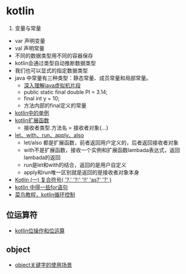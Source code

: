 # kotlin
1. 变量与常量
  - var 声明变量
  - val 声明常量
  - 不同的数据类型用不同的容器保存
  - kotlin会通过类型自动推断数据类型
  - 我们也可以显式的指定数据类型
- java 中常量有三种类型：静态常量、成员常量和局部常量。
    - [深入理解java虚拟机片段](https://www.cnblogs.com/syp172654682/p/8082625.html)
    - public static final double PI = 3.14;
    - final int y = 10;
    - 方法内部的final定义的常量
- [kotlin中的单例](https://www.jianshu.com/p/5797b3d0ebd0)
- [kotlin扩展函数](https://blog.csdn.net/u013064109/article/details/79968846)
    - 接收者类型.方法名 = 接收者对象{...}
- [let、with、run、apply、also](https://blog.csdn.net/u013064109/article/details/78786646)
    - let/also 都是扩展函数，前者返回用户定义的，后者返回接收者对象
    - with不是扩展函数，接收一个实例和扩展函数lambada表达式，返回lambada的返回
    - run是let和with的结合，返回的是用户自定义
    - apply和run唯一区别就是返回的是接收者对象本身
- [Kotlin (一) 复合符号( '?.' '?:' '!!' 'as?' '?' )](https://blog.csdn.net/lckj686/article/details/80448471)
- [kotlin 中得一些for语句](https://www.jianshu.com/p/27646c6561a7)
- [菜鸟教程，kotlin循环控制](https://www.runoob.com/kotlin/kotlin-loop-control.html)

## 位运算符
- [kotlin位操作和位运算](https://blog.csdn.net/jdsjlzx/article/details/108606777)

## object
- [object关键字的使用场景](https://blog.csdn.net/xlh1191860939/article/details/79460601)